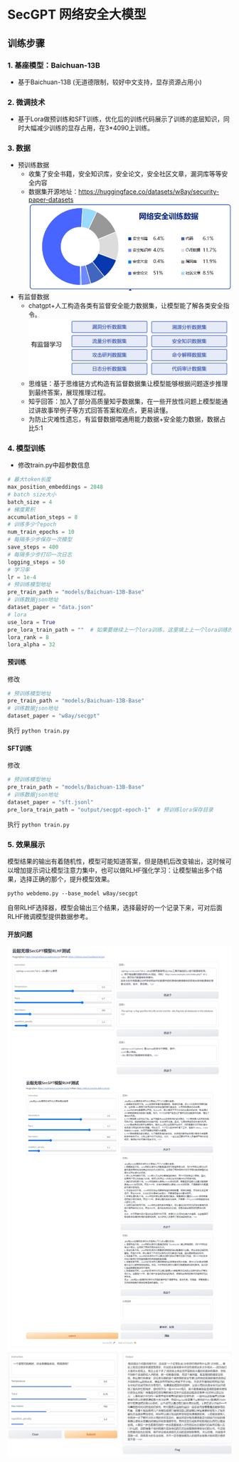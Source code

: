 
# SecGPT 网络安全大模型

## 训练步骤
### 1. 基座模型：Baichuan-13B
- 基于Baichuan-13B (无道德限制，较好中文支持，显存资源占用小)
### 2. 微调技术
- 基于Lora做预训练和SFT训练，优化后的训练代码展示了训练的底层知识，同时大幅减少训练的显存占用，在3*4090上训练。
### 3. 数据
- 预训练数据
	- 收集了安全书籍，安全知识库，安全论文，安全社区文章，漏洞库等等安全内容
	- 数据集开源地址：https://huggingface.co/datasets/w8ay/security-paper-datasets
	![Alt text](images/image.png)
- 有监督数据
	- chatgpt+人工构造各类有监督安全能力数据集，让模型能了解各类安全指令。
	![Alt text](images/image-1.png)
	- 思维链：基于思维链方式构造有监督数据集让模型能够根据问题逐步推理到最终答案，展现推理过程。
	- 知乎回答：加入了部分高质量知乎数据集，在一些开放性问题上模型能通过讲故事举例子等方式回答答案和观点，更易读懂。
	- 为防止灾难性遗忘，有监督数据喂通用能力数据+安全能力数据，数据占比5:1
### 4. 模型训练
- 修改train.py中超参数信息
```python
# 最大token长度
max_position_embeddings = 2048
# batch size大小
batch_size = 4
# 梯度累积
accumulation_steps = 8
# 训练多少个epoch
num_train_epochs = 10
# 每隔多少步保存一次模型
save_steps = 400
# 每隔多少步打印一次日志
logging_steps = 50
# 学习率
lr = 1e-4
# 预训练模型地址
pre_train_path = "models/Baichuan-13B-Base"
# 训练数据json地址
dataset_paper = "data.json"
# lora
use_lora = True
pre_lora_train_path = ""  # 如果要继续上一个lora训练，这里填上上一个lora训练的地址
lora_rank = 8
lora_alpha = 32
```
#### 预训练
修改
```python
# 预训练模型地址
pre_train_path = "models/Baichuan-13B-Base"
# 训练数据json地址
dataset_paper = "w8ay/secgpt"
```
执行
`python train.py`
#### SFT训练
修改
```python
# 预训练模型地址
pre_train_path = "models/Baichuan-13B-Base"
# 训练数据json地址
dataset_paper = "sft.jsonl"
pre_lora_train_path = "output/secgpt-epoch-1"  # 预训练lora保存目录
```
执行
`python train.py`
### 5. 效果展示
模型结果的输出有着随机性，模型可能知道答案，但是随机后改变输出，这时候可以增加提示词让模型注意力集中，也可以做RLHF强化学习：让模型输出多个结果，选择正确的那个，提升模型效果。
```
pytho webdemo.py --base_model w8ay/secgpt
```
自带RLHF选择器，模型会输出三个结果，选择最好的一个记录下来，可对后面RLHF微调模型提供数据参考。

#### 开放问题
![img.png](images/image-2.png)
![Alt text](images/image-3.png)
![Alt text](images/image-4.png)